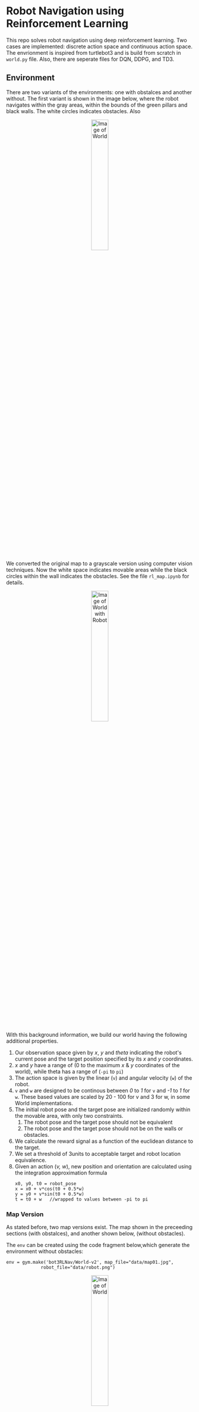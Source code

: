 # Robot Navigation using Reinforcement Learning
This repo solves robot navigation using deep reinforcement learning. Two cases are implemented: discrete action space and continuous action space. The envrionment is inspired from turtlebot3 and is build from scratch in `world.py` file. Also, there are seperate files for DQN, DDPG, and TD3.
## Environment
There are two variants of the environments: one with obstalces and another without. The first variant is shown in the image below, where the robot navigates within the gray areas, within the bounds of the green pillars and black 
walls. The white circles indicates obstacles. Also
<p align="center">
<img src="data/map.jpg" width="30%"  alt="Image of World">


We converted the original map to a grayscale version using computer vision techniques. Now the white space indicates 
movable areas while the black circles within the wall indicates the obstacles. See the file `rl_map.ipynb` for details.
<p align="center">
<img src="data/gray.jpg" width="30%" alt="Image of World with Robot">

With this background information, we build our world having the following additional properties.
1. Our observation space given by _x_, _y_ and _theta_ indicating the robot's current pose and the target position specified by its _x_ and _y_ coordinates. 
2. _x_ and _y_ have a range of (0 to the maximum _x_ & _y_ coordinates of the world), while theta has a range of (`-pi` to `pi`)
3. The action space is given by the linear (`v`) and angular velocity (`w`) of the robot.
4. `v` and `w` are designed to be continous between _0_ to _1_ for `v` and _-1_ to _1_ for `w`. These based values are scaled by 20 - 100 for v and 3 for w, in some World implementations. 
5. The initial robot pose and the target pose are initialized randomly within the movable area, with only two constraints.
   1. The robot pose and the target pose should not be equivalent
   2. The robot pose and the target pose should not be on the walls or obstacles.
6. We calculate the reward signal as a function of the euclidean distance to the target. 
7. We set a threshold of 3units to acceptable target and robot location equivalence.
8. Given an action (_v, w_), new position and orientation are calculated using the integration approximation formula 
   ```
   x0, y0, t0 = robot_pose 
   x = x0 + v*cos(t0 + 0.5*w)
   y = y0 + v*sin(t0 + 0.5*w)
   t = t0 + w   //wrapped to values between -pi to pi
   ```
   
### Map Version
As stated before, two map versions exist. The map shown in the preceeding sections (with obstalces), and another shown below, 
(without obstacles).   

The `env` can be created using the code fragment below,which generate the environment without obstacles:
```
env = gym.make('bot3RLNav/World-v2', map_file="data/map01.jpg",
             robot_file="data/robot.png")
```
<p align="center">
<img src="data/map01.jpg" width="30%" alt="Image of World">

Note: `World-v1` is the environment with obstalces and `World-v2` is the environment without obstacles.

### Reward System
Walls and all obstacles are assigned a negative reward `-10`. The `step` method also sends a done signal when reward is 
negative.
Rewards for the navigable region are calculated in two sections as explained below.

#### Distance Reward
This calculates the distance between robot pose and target location and generates a reward from it.
```
distance = sqrt(((xg - x)^2) + ((yg - y)^2))
reward = 1/(1 + distance)
```
By this system, rewards are always between 0 and 1. When robot is close to target, the distance is zero, which in turn yields `reward = 1/(1 + 0) = 1/1 = 1`.

Conversely, as robot moves farther from goal, distance becomes large, and reward tends to zero. `reward = 1/(1 + inf) ~= 1/inf ~= 0`

#### Bearing reward. 
We generate another reward which is a function of the robot's orientation and the orientation it needs to take in order 
to align with the target. This reward is also set between 0 and 1. 0 for when the robot's orientation is completely 
offset, and 1 for when it is aligned to the target. 
Given robot pose denoted as `x, y, theta` and goal location denoted as `xg, yg`, we calculate reward as
```
bearing = arctan2(yg - y, xg - x)
error = bearing - theta
```
This gives an error between `0` and `pi`, which we then we normalize this error to values between `0` and `1`
```
error = error/pi
reward = 1 - error
```
With the above system, the highest error is 1 and the lowest 0 and similarly, highest reward is 1 and lowest is 0.

The distance reward is then added to the bearing reward to obtain a maximum of 2 and a minimum of 0.


## Helpers
### Workspace Setup
Set up a `conda` environment. 

To activate terminal.
```
conda activate bot3RLNavigation
```

Install `gym` using the code below. See [here](https://anaconda.org/conda-forge/gym) for details.
```
conda install -c conda-forge gym
```

To create requirements file. See [More](https://linuxhint.com/conda-install-requirements-txt/)
```
conda list -e > requirements.txt
```

For `pip`, use
```
pip freeze > pip_reqs.txt
```

You can create an environment for work using this package's requirements via
```
conda create --name <env> --file requirements.txt
```

Install `opencv`. See [here](https://anaconda.org/conda-forge/opencv) for details.
```
conda install -c conda-forge opencv
```

Install `PILLOW` See [here](https://anaconda.org/conda-forge/pillow) for details
```
conda install -c conda-forge pillow
```

Install `stable-baseline3` See [here](https://anaconda.org/conda-forge/stable-baselines3) for more details.
```
conda install -c conda-forge stable-baselines3
```

### Gym Environment Registration
In the `__init__.py` file in `envs` add an import statement to your created world.  
In the package's `__init__.py` supply the `id`, `entry_point` and other necessary options for your environment.  
After registration, our custom World environment can be created with 
```
env = gym.make('id')
```
See the mentioned `__init__` files for details.

### Simulation
To render simulation using `World-v2`, use the format below
```
env.reset()
name = "bot3"
cv2.namedWindow(name)
rate = 500  # frame rate in ms
while True:
    frame = env.render(mode="rgb_array")
    cv2.imshow("bot3", frame)
    cv2.waitKey(rate)
    action = env.action_space.sample() # random (or use policy)
    obs, reward, done, info step = env.step(action)
    if done:
      frame = env.render(mode="rgb_array")
      cv2.imshow("bot3", frame)
      cv2.waitKey(rate)
      break
```

### Resetting
To set fixed targets use the code block below. This feature means, the robot initial pose and the target location are 
always reset to the same first poses that the preceeding `.reset()` call made.
```
env = gym.make(...)
env.reset(options={'reset': False})
# or env.reset(options=dict(reset=False))
```
Works on `v0` and all the subclasses.

## Methodology
The network archeticture for the three networks:
<img src="data/network_arch.drawio.png" width="100%" alt="Image of World">


## Results
### DQN:
<img src="Results/robot.gif" width="80%"  />
<img src="Results/DQN/DW2_ep100_iter800_tol10.png" width="80%"  />

### DDPG:
<img src="Results/DDPG/last_DDPG_roboNav_100_avg.png" width="80%"  />

### TD3:
<img src="Results/TD3/last_td3_roboNav_100_avg.png" width="80%"  />

## References
1. [Custom Environment](https://www.gymlibrary.dev/content/environment_creation/)
2. [Spaces](https://www.gymlibrary.dev/api/spaces/)
3. [Gym Github](https://github.com/openai/gym)
4. [Markdown](https://daringfireball.net/projects/markdown/)
5. [Create CV Window](https://docs.opencv.org/4.x/d7/dfc/group__highgui.html#ga5afdf8410934fd099df85c75b2e0888b)
6. [CV imshow](https://docs.opencv.org/4.x/d7/dfc/group__highgui.html#ga453d42fe4cb60e5723281a89973ee563)
7. [DDPG Network](https://keras.io/examples/rl/ddpg_pendulum/)
8. [TD3 Network](https://towardsdatascience.com/td3-learning-to-run-with-ai-40dfc512f93)
9. [Network Archeticture](https://arxiv.org/abs/1703.00420)